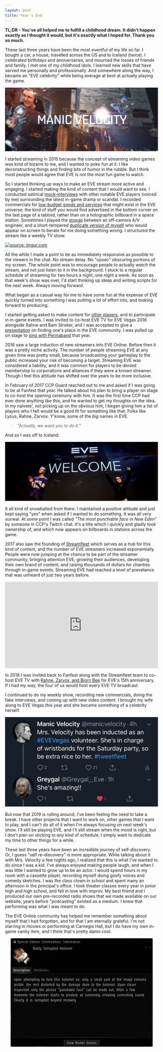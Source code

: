 ```yaml
---
layout: post
title: Year's End
---
```

**TL;DR - You've all helped me to fulfill a childhood dream. It didn't happen exactly as I thought it would, but it's exactly what I hoped for. Thank you so much.**

These last three years have been the most eventful of my life so far. I bought a car, a house, travelled across the US and to Iceland (twice). I celebrated birthdays and anniversaries, and mourned the losses of friends and family. I met one of my childhood idols. I learned new skills that have served me personally and professionally. And somewhere along the way, I became an "EVE celebrity" while being average at best at actually playing the game.

<img src="../images/2018/12/MV15YearsTrailer.jpg">

I started streaming in 2015 because the concept of streaming video games was kind of bizarre to me, and I wanted to poke fun at it. I like deconstructing things and finding bits of humor in the rubble. But I think most people would agree that EVE is not the most fun game to watch.

So I started thinking up ways to make an EVE stream more active and engaging. I started making the kind of content that I would want to see. I conducted satirical [mock-interviews](https://www.youtube.com/watch?v=Xx7ixuHP7JA) with other notable EVE players (voiced by me) surrounding the latest in-game drama or scandal. I recorded commercials for [low-budget goods and services](https://www.youtube.com/watch?v=iOG6jnG7UiY) that might exist in the EVE universe; the kind of stuff you would find advertised in the bottom corner on the last page of a tabloid, rather than on a holographic billboard in a space station. Sometimes I played the [stooge](https://en.wikipedia.org/wiki/Farce) between an off-camera A/V engineer, and a short-tempered [duplicate version of myself](https://www.youtube.com/watch?v=98DP9UAgexw) who would appear on screen to berate for me doing something wrong. I structured the stream like a weekly TV show.

<a href="https://imgur.com/0ZKsWdH"><img src="https://i.imgur.com/0ZKsWdH.mp4" title="source: imgur.com" /></a>

All the while I made a point to be as immediately responsive as possible to the viewers in the chat. No stream delay. No "opsec" obscuring portions of my screen. The whole point was to encourage people to actually *watch* the stream, and not just listen to it in the background. I stuck to a regular schedule of streaming for two hours a night, one night a week. As soon as that week's show was over, I'd start thinking up ideas and writing scripts for the next week. Always moving forward.

What began as a casual way for me to have some fun at the expense of EVE quickly turned into something I was putting a lot of effort into, and looking forward to producing.

I started getting asked to make content for [other players](https://www.youtube.com/watch?v=A1TvGbAJQfs), and to participate in in-game events. I was invited to co-host EVE TV for EVE Vegas 2016 alongside Rahne and Bam Stroker, and I was accepted to give a [presentation](https://www.youtube.com/watch?v=6X_LNrQqCOk) on finding one's place in the EVE community. I was pulled up on stage to [sing with Permaband](https://www.youtube.com/watch?v=fJ1P3NJCgAM) that year.

2016 saw a large induction of new streamers into EVE Online. Before then it was a pretty niche activity. The number of people streaming EVE at any given time was pretty small, because broadcasting your gameplay to the public increased your risk of becoming a target. Streaming EVE was considered a liability, and it was common for players to be denied membership to corporations and alliances if they were a known streamer. Though I feel this attitude has shifted over the years to be more inclusive.

In February of 2017 CCP Guard reached out to me and asked if I was going to be at Fanfest that year. He talked about his plan to bring a player on stage to co-host the opening ceremony with him. It was the first time CCP had ever done anything like this, and he wanted to get my thoughts on the idea. In my naivete', not picking up on the obvious hint, I began giving him a list of players who I felt would be a good fit for something like that. Folks like Lysus, Rahne, Zarvox. Y'know, some of the *big* names in EVE.

> *"Actually, we want you to do it."*

And so I was off to Iceland.

<img src="../images/2018/12/Fanfest2017OpeningCeremony.jpg">

It all kind of snowballed from there. I maintained a positive attitude and just kept saying "yes" when asked if I wanted to do something. It was all very surreal. At some point I was called *"The most punchable face in New Eden"* by someone in CCP's Twitch chat. It's a title which I quickly and gladly took ownership of, and which now appears on billboards in stations across the game.

2017 also saw the founding of [Streamfleet](http://streamfleet.org) which serves as a hub for this kind of content, and the number of EVE streamers increased exponentially. People were now jumping at the chance to be part of the streamer community, bringing attention EVE, growing their audiences, developing their own brand of content, and raising thousands of dollars for charities through in-game events. Streaming EVE had reached a level of prevelance that was unheard of just two years before. 

<style>.embed-container { position: relative; padding-bottom: 56.25%; height: 0; overflow: hidden; max-width: 100%; } .embed-container iframe, .embed-container object, .embed-container embed { position: absolute; top: 0; left: 0; width: 100%; height: 100%; }</style><div class='embed-container'><iframe src='https://www.youtube.com/embed/yohNmGJ_vJE' frameborder='0' allowfullscreen></iframe></div>

In 2018 I was invited back to Fanfest along with the Streamfleet team to co-host EVE TV with [Rahne, Zarvox, and Bjorn Bee](https://www.youtube.com/watch?v=_fPOVoyknUc) for EVE's 15th anniversary. If I had my way, the four of us would host every EVE TV broadcast.

I continued to do my weekly show, recording new commercials, doing the fake interviews, and coming up with new video content. I brought my wife along to EVE Vegas this year and she became something of a celebrity herself. 

<img src="../images/2018/12/MrsVelocity.jpg">

But now that 2019 is rolling around, I've been feeling the need to take a break. I have other projects that I want to work on, other games that I want to play, and I can't do all of it when I'm always focusing on next week's show. I'll still be playing EVE, and I'll still stream when the mood is right, but I don't plan on sticking to any kind of schedule. I simply want to dedicate my time to other things for a while.

These last three years have been an incredible journey of self-discovery. Or, I guess "self re-discovery" is more appropriate. While talking about it with Mrs. Velocity a few nights ago, I realized that this is what I've wanted to do since I was a kid. I've always enjoyed making people laugh, and when I was little I wanted to grow up to be an actor. I would spend hours in my room with a cassette player, recording myself doing goofy voices and comedy sketches. I was the class clown in school and spent many an afternoon in the principal's office. I took theater classes every year in junior high and high school, and fell in love with improv. My best friend and I produced our own pre-recorded radio shows that we made available on our website, years before "podcasting" existed as a medium. I knew that performing was what I was meant to do.

The EVE Online community has helped me remember something about myself that I had forgotten, and for that I am eternally grateful. I'm not starring in movies or performing at Carnegie Hall, but I do have my own in-game vanity item, and I think that's pretty damn cool.

<center>
<img src="../images/2018/12/BadlyCorruptedHoloreel.jpg">
</center>
